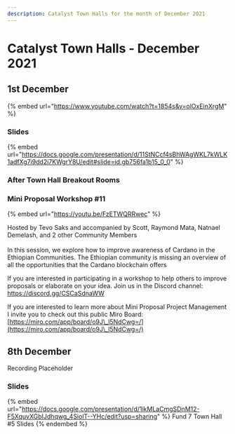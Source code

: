 ```yaml
---
description: Catalyst Town Halls for the month of December 2021
---
```


# Catalyst Town Halls - December 2021

## 1st December&#x20;

{% embed url="https://www.youtube.com/watch?t=1854s&v=olOxEinXrgM" %}

### Slides

{% embed url="https://docs.google.com/presentation/d/11StNCcf4sBhWAgWKL7kWLK1adfXg7i9dd2i7KWgrY8U/edit#slide=id.gb756fa1b15_0_0" %}

### After Town Hall Breakout Rooms

### Mini Proposal Workshop #11

{% embed url="https://youtu.be/FzETWQRRwec" %}

Hosted by Tevo Saks and accompanied by Scott, Raymond Mata, Natnael Demelash, and 2 other Community Members\
\
In this session, we explore how to improve awareness of Cardano in the Ethiopian Communities. The Ethiopian community is missing an overview of all the opportunities that the Cardano blockchain offers

If you are interested in participating in a workshop to help others to improve proposals or elaborate on your idea. Join us in the Discord channel: https://discord.gg/CSCaSdnaWW

If you are interested to learn more about Mini Proposal Project Management I invite you to check out this public Miro Board: [https://miro.com/app/board/o9J\_l5NdCwg=/](https://miro.com/app/board/o9J\_l5NdCwg=/)

## 8th December&#x20;

Recording Placeholder

### Slides

{% embed url="https://docs.google.com/presentation/d/1ikMLaCmgSDnM12-F5XquvXGbIJdhqwg_4SiolT--YHc/edit?usp=sharing" %}
Fund 7 Town Hall #5 Slides
{% endembed %}
